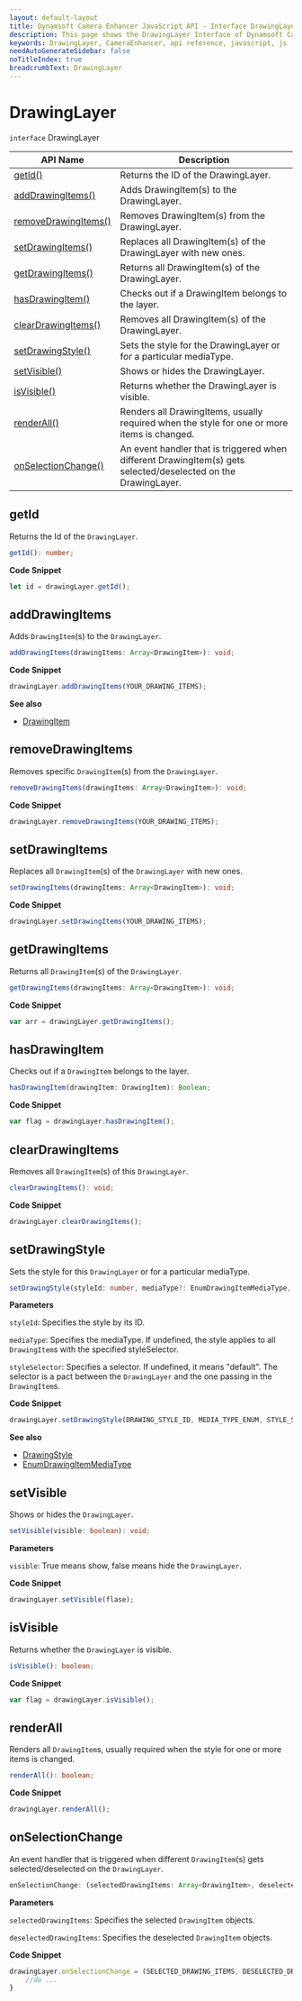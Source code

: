 ```yaml
---
layout: default-layout
title: Dynamsoft Camera Enhancer JavaScript API - Interface DrawingLayer
description: This page shows the DrawingLayer Interface of Dynamsoft Camera Enhancer JavaScript SDK.
keywords: DrawingLayer, CameraEnhancer, api reference, javascript, js
needAutoGenerateSidebar: false
noTitleIndex: true
breadcrumbText: DrawingLayer
---
```


# DrawingLayer

`interface` DrawingLayer

| API Name | Description |
|---|---|
| [getId()](#getid) | Returns the ID of the DrawingLayer. |
| [addDrawingItems()](#adddrawingitems) | Adds DrawingItem(s) to the DrawingLayer. |
| [removeDrawingItems()](#removedrawingitems) | Removes DrawingItem(s) from the DrawingLayer. |
| [setDrawingItems()](#setdrawingitems) | Replaces all DrawingItem(s) of the DrawingLayer with new ones. |
| [getDrawingItems()](#getdrawingitems) | Returns all DrawingItem(s) of the DrawingLayer. |
| [hasDrawingItem()](#hasDrawingItem) | Checks out if a DrawingItem belongs to the layer. |
| [clearDrawingItems()](#cleardrawingitems) | Removes all DrawingItem(s) of the DrawingLayer. |
| [setDrawingStyle()](#setdrawingstyle) | Sets the style for the DrawingLayer or for a particular mediaType. |
| [setVisible()](#setvisible) | Shows or hides the DrawingLayer. |
| [isVisible()](#isvisible) | Returns whether the DrawingLayer is visible. |
| [renderAll()](#renderall) | Renders all DrawingItems, usually required when the style for one or more items is changed. |
| [onSelectionChange()](#onselectionchange) | An event handler that is triggered when different DrawingItem(s) gets selected/deselected on the DrawingLayer. |

## getId

Returns the Id of the `DrawingLayer`.

```typescript
getId(): number;
```

**Code Snippet**

```js
let id = drawingLayer.getId();
```

## addDrawingItems

Adds `DrawingItem`(s) to the `DrawingLayer`.

```typescript
addDrawingItems(drawingItems: Array<DrawingItem>): void;
```

**Code Snippet**

```js
drawingLayer.addDrawingItems(YOUR_DRAWING_ITEMS);
```

**See also**

* [DrawingItem](../ui.md#drawingitem)

## removeDrawingItems

Removes specific `DrawingItem`(s) from the `DrawingLayer`.

```typescript
removeDrawingItems(drawingItems: Array<DrawingItem>): void;
```

**Code Snippet**

```js
drawingLayer.removeDrawingItems(YOUR_DRAWING_ITEMS);
```

## setDrawingItems

Replaces all `DrawingItem`(s) of the `DrawingLayer` with new ones.

```typescript
setDrawingItems(drawingItems: Array<DrawingItem>): void;
```

**Code Snippet**

```js
drawingLayer.setDrawingItems(YOUR_DRAWING_ITEMS);
```

## getDrawingItems

Returns all `DrawingItem`(s) of the `DrawingLayer`.

```typescript
getDrawingItems(drawingItems: Array<DrawingItem>): void;
```

**Code Snippet**

```js
var arr = drawingLayer.getDrawingItems();
```

## hasDrawingItem

Checks out if a `DrawingItem` belongs to the layer.

```typescript
hasDrawingItem(drawingItem: DrawingItem): Boolean;
```

**Code Snippet**

```js
var flag = drawingLayer.hasDrawingItem();
```

## clearDrawingItems

Removes all `DrawingItem`(s) of this `DrawingLayer`.

```typescript
clearDrawingItems(): void;
```

**Code Snippet**

```js
drawingLayer.clearDrawingItems();
```

## setDrawingStyle

Sets the style for this `DrawingLayer` or for a particular mediaType. 

```typescript
setDrawingStyle(styleId: number, mediaType?: EnumDrawingItemMediaType, styleSelector?: string): void;
```

**Parameters**

`styleId`: Specifies the style by its ID.

`mediaType`: Specifies the mediaType. If undefined, the style applies to all `DrawingItem`s with the specified styleSelector. 

`styleSelector`: Specifies a selector. If undefined, it means "default". The selector is a pact between the `DrawingLayer` and the one passing in the `DrawingItem`s. 

**Code Snippet**

```js
drawingLayer.setDrawingStyle(DRAWING_STYLE_ID, MEDIA_TYPE_ENUM, STYLE_SELECTOR);
```

**See also**

* [DrawingStyle](drawingstyle.md)
* [EnumDrawingItemMediaType](../enum/enumdrawingitemmediatype.md)

## setVisible

Shows or hides the `DrawingLayer`. 

```typescript
setVisible(visible: boolean): void;
```

**Parameters**

`visible`: True means show, false means hide the `DrawingLayer`.

**Code Snippet**

```js
drawingLayer.setVisible(flase);
```

## isVisible

Returns whether the `DrawingLayer` is visible. 

```typescript
isVisible(): boolean;
```

**Code Snippet**

```js
var flag = drawingLayer.isVisible();
```

## renderAll

Renders all `DrawingItem`s, usually required when the style for one or more items is changed.

```typescript
renderAll(): boolean;
```

**Code Snippet**

```js
drawingLayer.renderAll();
```

## onSelectionChange

An event handler that is triggered when different `DrawingItem`(s) gets selected/deselected on the `DrawingLayer`.

```typescript
onSelectionChange: (selectedDrawingItems: Array<DrawingItem>, deselectedDrawingItems: Array<DrawingItem>) => void;
```

**Parameters**

`selectedDrawingItems`: Specifies the selected `DrawingItem` objects.

`deselectedDrawingItems`: Specifies the deselected `DrawingItem` objects. 

**Code Snippet**

```js
drawingLayer.onSelectionChange = (SELECTED_DRAWING_ITEMS, DESELECTED_DRAWING_ITEMS) => {
    //do ...
}
```

